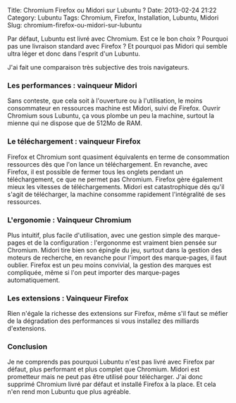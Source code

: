 Title: Chromium Firefox ou Midori sur Lubuntu ?
Date: 2013-02-24 21:22
Category: Lubuntu
Tags: Chromium, Firefox, Installation, Lubuntu, Midori
Slug: chromium-firefox-ou-midori-sur-lubuntu

Par défaut, Lubuntu est livré avec Chromium. Est ce le bon choix ? Pourquoi pas une livraison standard avec Firefox ? Et pourquoi pas Midori qui semble ultra léger et donc dans l'esprit d'un Lubuntu.

J'ai fait une comparaison très subjective des trois navigateurs.

### Les performances : vainqueur Midori

Sans conteste, que cela soit à l'ouverture ou à l'utilisation, le moins consommateur en ressources machine est Midori, suivi de Firefox. Ouvrir Chromium sous Lubuntu, ça vous plombe un peu la machine, surtout la mienne qui ne dispose que de 512Mo de RAM.

### Le téléchargement : vainqueur Firefox

Firefox et Chromium sont quasiment équivalents en terme de consommation ressources dès que l'on lance un téléchargement. En revanche, avec Firefox, il est possible de fermer tous les onglets pendant un téléchargement, ce que ne permet pas Chromium. Firefox gère également mieux les vitesses de téléchargements. Midori est catastrophique dés qu'il s'agit de télécharger, la machine consomme rapidement l'intégralité de ses ressources.

### L'ergonomie : Vainqueur Chromium

Plus intuitif, plus facile d'utilisation, avec une gestion simple des marque-pages et de la configuration : l'ergononme est vraiment bien pensée sur Chromium. Midori tire bien son épingle du jeu, surtout dans la gestion des moteurs de recherche, en revanche pour l'import des marque-pages, il faut oublier. Firefox est un peu moins convivial, la gestion des marques est compliquée, même si l'on peut importer des marque-pages automatiquement.

### Les extensions : Vainqueur Firefox

Rien n'égale la richesse des extensions sur Firefox, même s'il faut se méfier de la dégradation des performances si vous installez des milliards d'extensions.

### Conclusion

Je ne comprends pas pourquoi Lubuntu n'est pas livré avec Firefox par défaut, plus performant et plus complet que Chromium. Midori est prometteur mais ne peut pas être utilisé pour télécharger. J'ai donc supprimé Chromium livré par défaut et installé Firefox à la place. Et cela n'en rend mon Lubuntu que plus agréable.

